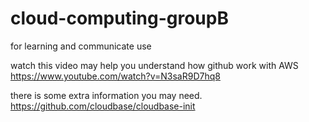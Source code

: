 # cloud-computing-groupB
for learning and communicate use

watch this video may help you understand how github work with AWS
https://www.youtube.com/watch?v=N3saR9D7hq8

there is some extra information you may need.
https://github.com/cloudbase/cloudbase-init
